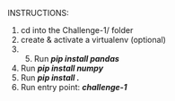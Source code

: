 INSTRUCTIONS:
1. cd into the Challenge-1/ folder
2. create & activate a virtualenv (optional)
3. 5. Run ***pip install pandas***
4. Run ***pip install numpy***
5. Run ***pip install .***
6. Run entry point: ***challenge-1***
